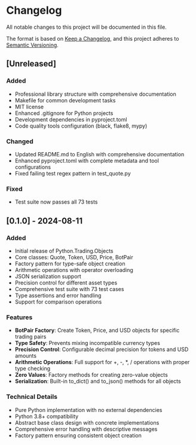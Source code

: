 # Changelog

All notable changes to this project will be documented in this file.

The format is based on [Keep a Changelog](https://keepachangelog.com/en/1.0.0/),
and this project adheres to [Semantic Versioning](https://semver.org/spec/v2.0.0.html).

## [Unreleased]

### Added

- Professional library structure with comprehensive documentation
- Makefile for common development tasks
- MIT license
- Enhanced .gitignore for Python projects
- Development dependencies in pyproject.toml
- Code quality tools configuration (black, flake8, mypy)

### Changed

- Updated README.md to English with comprehensive documentation
- Enhanced pyproject.toml with complete metadata and tool configurations
- Fixed failing test regex pattern in test_quote.py

### Fixed

- Test suite now passes all 73 tests

## [0.1.0] - 2024-08-11

### Added

- Initial release of Python.Trading.Objects
- Core classes: Quote, Token, USD, Price, BotPair
- Factory pattern for type-safe object creation
- Arithmetic operations with operator overloading
- JSON serialization support
- Precision control for different asset types
- Comprehensive test suite with 73 test cases
- Type assertions and error handling
- Support for comparison operations

### Features

- **BotPair Factory**: Create Token, Price, and USD objects for specific trading pairs
- **Type Safety**: Prevents mixing incompatible currency types
- **Precision Control**: Configurable decimal precision for tokens and USD amounts
- **Arithmetic Operations**: Full support for +, -, *, / operations with proper type checking
- **Zero Values**: Factory methods for creating zero-value objects
- **Serialization**: Built-in to_dict() and to_json() methods for all objects

### Technical Details

- Pure Python implementation with no external dependencies
- Python 3.8+ compatibility
- Abstract base class design with concrete implementations
- Comprehensive error handling with descriptive messages
- Factory pattern ensuring consistent object creation